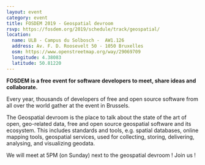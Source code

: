 ```yaml
---
layout: event
category: event
title: FOSDEM 2019 - Geospatial devroom
rsvp: https://fosdem.org/2019/schedule/track/geospatial/
location:
  name: ULB - Campus du Solbosch -  AW1.126
  address: Av. F. D. Roosevelt 50 - 1050 Bruxelles
  osm: https://www.openstreetmap.org/way/29069709
  longitude: 4.38083
  latitude: 50.81220
---
```


**FOSDEM is a free event for software developers to meet, share ideas and collaborate.**

Every year, thousands of developers of free and open source software from all over the world gather at the event in Brussels.

The Geospatial devroom is the place to talk about the state of the art of open, geo-related data, free and open source geospatial software and its ecosystem. This includes standards and tools, e.g. spatial databases, online mapping tools, geospatial services, used for collecting, storing, delivering, analysing, and visualizing geodata.

We will meet at 5PM (on Sunday) next to the geospatial devroom ! Join us !
